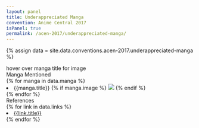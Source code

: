 ```yaml
---
layout: panel
title: Underappreciated Manga
convention: Anime Central 2017
isPanel: true
permalink: /acen-2017/underappreciated-manga/
---
```


{% assign data = site.data.conventions.acen-2017.underappreciated-manga %}

<div class="manga-list">
<div class="manga-img default"> hover over manga title for image </div>
<div class="manga-header"> Manga Mentioned </div>
{% for manga in data.manga %}
  <li class="manga-item">
    {{manga.title}}
    {% if manga.image %}
      <img class="manga-img" src="/images/conventions/{{manga.image}}" />
    {% endif %}
  </li>
{% endfor %}
</div>

<div class="manga-header"> References </div>
{% for link in data.links %}
  <li class="manga-link">
    <a href="{{link.url}}" target="_blank">{{link.title}}</a>
  </li>
{% endfor %}
